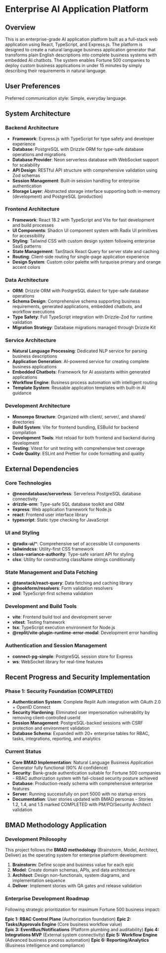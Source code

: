 # Enterprise AI Application Platform

## Overview

This is an enterprise-grade AI application platform built as a full-stack web application using React, TypeScript, and Express.js. The platform is designed to create a natural language business application generator that transforms plain English descriptions into complete business systems with embedded AI chatbots. The system enables Fortune 500 companies to deploy custom business applications in under 15 minutes by simply describing their requirements in natural language.

## User Preferences

Preferred communication style: Simple, everyday language.

## System Architecture

### Backend Architecture
- **Framework**: Express.js with TypeScript for type safety and developer experience
- **Database**: PostgreSQL with Drizzle ORM for type-safe database operations and migrations
- **Database Provider**: Neon serverless database with WebSocket support for scalability
- **API Design**: RESTful API structure with comprehensive validation using Zod schemas
- **Session Management**: Built-in session handling for enterprise authentication
- **Storage Layer**: Abstracted storage interface supporting both in-memory (development) and PostgreSQL (production)

### Frontend Architecture
- **Framework**: React 18.2 with TypeScript and Vite for fast development and build processes
- **UI Components**: Shadcn UI component system with Radix UI primitives for accessibility
- **Styling**: Tailwind CSS with custom design system following enterprise SaaS patterns
- **State Management**: TanStack React Query for server state and caching
- **Routing**: Client-side routing for single-page application experience
- **Design System**: Custom color palette with turquoise primary and orange accent colors

### Data Architecture
- **ORM**: Drizzle ORM with PostgreSQL dialect for type-safe database operations
- **Schema Design**: Comprehensive schema supporting business requirements, generated applications, embedded chatbots, and workflow executions
- **Type Safety**: Full TypeScript integration with Drizzle-Zod for runtime validation
- **Migration Strategy**: Database migrations managed through Drizzle Kit

### Service Architecture
- **Natural Language Processing**: Dedicated NLP service for parsing business descriptions
- **Application Generation**: AI-powered service for creating complete business applications
- **Embedded Chatbots**: Framework for AI assistants within generated applications
- **Workflow Engine**: Business process automation with intelligent routing
- **Template System**: Reusable application templates with built-in AI guidance

### Development Architecture
- **Monorepo Structure**: Organized with client/, server/, and shared/ directories
- **Build System**: Vite for frontend bundling, ESBuild for backend compilation
- **Development Tools**: Hot reload for both frontend and backend during development
- **Testing**: Vitest for unit testing with comprehensive test coverage
- **Code Quality**: ESLint and Prettier for code formatting and quality

## External Dependencies

### Core Technologies
- **@neondatabase/serverless**: Serverless PostgreSQL database connectivity
- **drizzle-orm**: Type-safe SQL database toolkit and ORM
- **express**: Web application framework for Node.js
- **react**: Frontend user interface library
- **typescript**: Static type checking for JavaScript

### UI and Styling
- **@radix-ui/***: Comprehensive set of accessible UI components
- **tailwindcss**: Utility-first CSS framework
- **class-variance-authority**: Type-safe variant API for styling
- **clsx**: Utility for constructing className strings conditionally

### State Management and Data Fetching
- **@tanstack/react-query**: Data fetching and caching library
- **@hookform/resolvers**: Form validation resolvers
- **zod**: TypeScript-first schema validation

### Development and Build Tools
- **vite**: Frontend build tool and development server
- **vitest**: Testing framework
- **tsx**: TypeScript execution environment for Node.js
- **@replit/vite-plugin-runtime-error-modal**: Development error handling

### Authentication and Session Management
- **connect-pg-simple**: PostgreSQL session store for Express
- **ws**: WebSocket library for real-time features

## Recent Progress and Security Implementation

### Phase 1: Security Foundation (COMPLETED)
- **Authentication System**: Complete Replit Auth integration with OAuth 2.0 + OpenID Connect
- **Security Hardening**: Eliminated user impersonation vulnerability by removing client-controlled userId
- **Session Management**: PostgreSQL-backed sessions with CSRF protection and environment validation
- **Database Schema**: Expanded with 20+ enterprise tables for RBAC, tasks, integrations, reporting, and analytics

### Current Status
- **Core BMAD Implementation**: Natural Language Business Application Generator fully functional (90% AI confidence)
- **Security**: Bank-grade authentication suitable for Fortune 500 companies - RBAC authorization system with fail-closed security posture achieved
- **Database**: Production-ready schema with comprehensive enterprise features
- **Server**: Running successfully on port 5000 with no startup errors
- **Documentation**: User stories updated with BMAD personas - Stories 1.2, 1.4, and 1.5 marked COMPLETED with PM/PO/Security Architect validation

## BMAD Methodology Application

### Development Philosophy
This project follows the **BMAD methodology** (Brainstorm, Model, Architect, Deliver) as the operating system for enterprise platform development:

1. **Brainstorm**: Define scope and business value for each epic
2. **Model**: Create domain schemas, APIs, and data architecture  
3. **Architect**: Design non-functionals, system diagrams, and implementation sequence
4. **Deliver**: Implement stories with QA gates and release validation

### Enterprise Development Roadmap
Following strategic prioritization for maximum Fortune 500 business impact:

**Epic 1: RBAC Control Plane** (Authorization foundation)
**Epic 2: Tasks/Approvals Engine** (Core business workflow value)  
**Epic 3: EventBus/Notifications** (Platform plumbing and auditability)
**Epic 4: Integrations MVP** (External system connectivity)
**Epic 5: Workflow Engine** (Advanced business process automation)
**Epic 6: Reporting/Analytics** (Business intelligence and compliance)